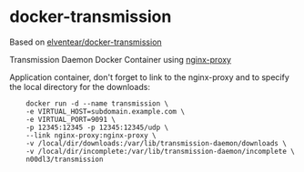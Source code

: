 docker-transmission
===================
Based on [elventear/docker-transmission](https://github.com/elventear/docker-transmission)

Transmission Daemon Docker Container using [nginx-proxy](https://github.com/jwilder/nginx-proxy)

Application container, don't forget to link to the nginx-proxy and to specify the local directory for the downloads:

```
    docker run -d --name transmission \
    -e VIRTUAL_HOST=subdomain.example.com \
    -e VIRTUAL_PORT=9091 \
    -p 12345:12345 -p 12345:12345/udp \
    --link nginx-proxy:nginx-proxy \
    -v /local/dir/downloads:/var/lib/transmission-daemon/downloads \
    -v /local/dir/incomplete:/var/lib/transmission-daemon/incomplete \
    n00dl3/transmission
```
